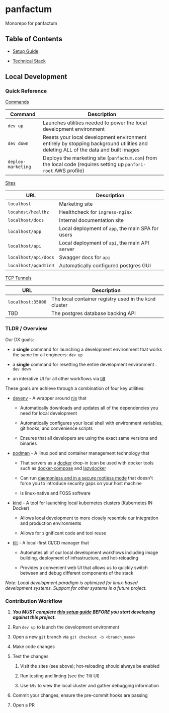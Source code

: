 # panfactum

Monorepo for panfactum

## Table of Contents

- [Setup Guide](docs/setup.md)

- [Technical Stack](docs/stack.md)

## Local Development

### Quick Reference

<u>Commands</u>

| Command            | Description                                                                                                                       |
|--------------------|-----------------------------------------------------------------------------------------------------------------------------------|
| `dev up`           | Launches utilities needed to power the local development environment                                                              |
| `dev down`         | Resets your local development environment entirely by stopping background utilities and deleting ALL of the data and built images |
| `deploy-marketing` | Deploys the marketing site (`panfactum.com`) from the local code (requires setting up `panfori-root` AWS profile)                   |

<u>Sites</u>

| URL                  | Description                                       |
|----------------------|---------------------------------------------------|
| `localhost`          | Marketing site                                    |
| `locahost/healthz`   | Healthcheck for `ingress-nginx`                   |
| `localhost/docs`     | Internal documentation site                       |
| `localhost/app`      | Local deployment of `app`, the main SPA for users |
| `localhost/api`      | Local deployment of `api`, the main API server    |
| `localhost/api/docs` | Swagger docs for `api`                            |
| `localhost/pgadmin4` | Automatically configured postgres GUI             |

<u>TCP Tunnels</u>

| URL               | Description                                             |
|-------------------|---------------------------------------------------------|
| `localhost:35000` | The local container registry used in the `kind` cluster |
| TBD               | The postgres database backing API                       |

### TLDR / Overview

Our DX goals:

- a **single** command for launching a development environment that works the same for all engineers: `dev up`

- a **single** command for resetting the entire development environment : `dev down`

- an interative UI for all other workflows via [tilt](https://tilt.dev/)

These goals are achieve through a combination of four key utilities:

- [devenv](https://devenv.sh/) - A wrapper around [nix](https://nixos.org/download.html) that
  
  - Automatically downloads and updates all of the dependencies you need for local development
  
  - Automatically configures your local shell with environment variables, git hooks, and convenience scripts
  
  - Ensures that all developers are using the exact same versions and binaries

- [podman](https://docs.podman.io/en/latest/) - A linux pod and container management technology that
  
  - That servers as a [docker](https://docs.docker.com/) drop-in (can be used with docker tools such as [docker-compose](https://docs.docker.com/compose/) and [lazydocker](https://github.com/jesseduffield/lazydocker)
  
  - Can run [daemonless and in a secure rootless mode](https://developers.redhat.com/blog/2020/09/25/rootless-containers-with-podman-the-basics) that doesn't force you to introduce security gaps on your host machine
  
  - Is linux-native and FOSS software

- [kind](https://kind.sigs.k8s.io/) - A tool for launching local kubernetes clusters (Kubernetes IN Docker)
  
  - Allows local development to more closely resemble our integration and production environments
  
  - Allows for significant code and tool reuse

- [tilt](https://docs.tilt.dev/) - A local-first CI/CD manager that
  
  - Automates all of our local development workflows including image building, deployment of infrastructure, and hot-reloading
  
  - Provides a convenient web UI that allows us to quickly switch between and debug different components of the stack

*Note: Local development paradigm is optimized for linux-based development systems. Support for other systems is a future project.*

### Contribution Workflow

1. ***You MUST complete [this setup guide](./docs/setup.md) BEFORE you start developing against this project.***

2. Run `dev up` to launch the development environment

3. Open a new `git` branch via `git checkout -b <branch_name>`

4. Make code changes

5. Test the changes
   
   1. Visit the sites (see above); hot-reloading should always be enabled
   
   2. Run testing and linting (see the Tilt UI)
   
   3. Use `k9s` to view the local cluster and gather debugging information

6. Commit your changes; ensure the pre-commit hooks are passing

7. Open a PR
